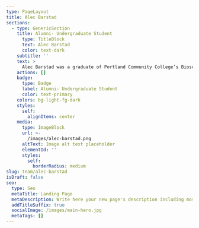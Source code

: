 ```yaml
---
type: PageLayout
title: Alec Barstad
sections:
  - type: GenericSection
    title: Alumni- Undergraduate Student
      type: TitleBlock
      text: Alec Barstad
      color: text-dark
    subtitle: ''
    text: >
      Alec Barstad was a graduate of Portland Community College’s Bioscience Technology Technical training program. He was with the lab from 2019 - 2022 and his contributions were in microbiology (EQUC) in addition to sample and data management.
    actions: []
    badge:
      type: Badge
      label: Alumni- Undergraduate Student
      color: text-primary
    colors: bg-light-fg-dark
    styles:
      self:
        alignItems: center
    media:
      type: ImageBlock
      url: >-
        /images/alec-barstad.png
      altText: Image alt text placeholder
      elementId: ''
      styles:
        self:
          borderRadius: medium
slug: team/alec-barstad
isDraft: false
seo:
  type: Seo
  metaTitle: Landing Page
  metaDescription: Write here your new page's description including most relevant keywords.
  addTitleSuffix: true
  socialImage: /images/main-hero.jpg
  metaTags: []
---
```

